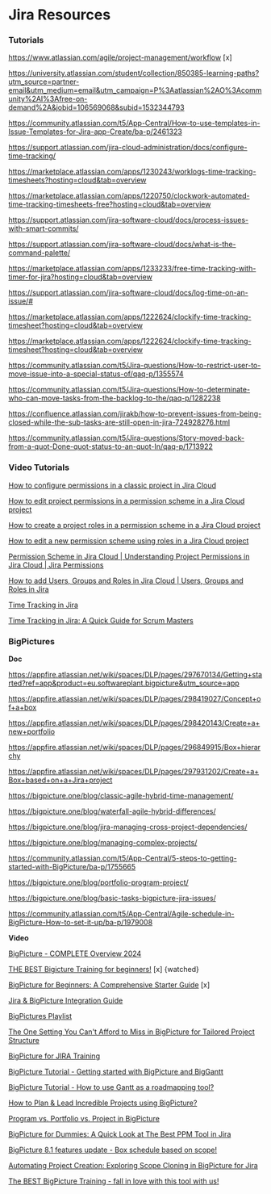 # Jira Resources

### Tutorials

https://www.atlassian.com/agile/project-management/workflow [x]

https://university.atlassian.com/student/collection/850385-learning-paths?utm_source=partner-email&utm_medium=email&utm_campaign=P%3Aatlassian%2AO%3Acommunity%2AI%3Afree-on-demand%2A&jobid=106569068&subid=1532344793

https://community.atlassian.com/t5/App-Central/How-to-use-templates-in-Issue-Templates-for-Jira-app-Create/ba-p/2461323

https://support.atlassian.com/jira-cloud-administration/docs/configure-time-tracking/

https://marketplace.atlassian.com/apps/1230243/worklogs-time-tracking-timesheets?hosting=cloud&tab=overview

https://marketplace.atlassian.com/apps/1220750/clockwork-automated-time-tracking-timesheets-free?hosting=cloud&tab=overview

https://support.atlassian.com/jira-software-cloud/docs/process-issues-with-smart-commits/

https://support.atlassian.com/jira-software-cloud/docs/what-is-the-command-palette/

https://marketplace.atlassian.com/apps/1233233/free-time-tracking-with-timer-for-jira?hosting=cloud&tab=overview

https://support.atlassian.com/jira-software-cloud/docs/log-time-on-an-issue/#

https://marketplace.atlassian.com/apps/1222624/clockify-time-tracking-timesheet?hosting=cloud&tab=overview

https://marketplace.atlassian.com/apps/1222624/clockify-time-tracking-timesheet?hosting=cloud&tab=overview

https://community.atlassian.com/t5/Jira-questions/How-to-restrict-user-to-move-issue-into-a-special-status-of/qaq-p/1355574

https://community.atlassian.com/t5/Jira-questions/How-to-determinate-who-can-move-tasks-from-the-backlog-to-the/qaq-p/1282238

https://confluence.atlassian.com/jirakb/how-to-prevent-issues-from-being-closed-while-the-sub-tasks-are-still-open-in-jira-724928276.html

https://community.atlassian.com/t5/Jira-questions/Story-moved-back-from-a-quot-Done-quot-status-to-an-quot-In/qaq-p/1713922



### Video Tutorials

[How to configure permissions in a classic project in Jira Cloud](https://www.youtube.com/watch?v=B1xA0YdlL0U)

[How to edit project permissions in a permission scheme in a Jira Cloud project](https://www.youtube.com/watch?v=281BbvJN6KU)

[How to create a project roles in a permission scheme in a Jira Cloud project](https://www.youtube.com/watch?v=R_h4105aYW4)

[How to edit a new permission scheme using roles in a Jira Cloud project](https://www.youtube.com/watch?v=AU52doGQzl8)

[Permission Scheme in Jira Cloud | Understanding Project Permissions in Jira Cloud | Jira Permissions](https://www.youtube.com/watch?v=e47oFnd6Jjo)

[How to add Users, Groups and Roles in Jira Cloud | Users, Groups and Roles in Jira](https://www.youtube.com/watch?v=zcrjQBY2o20)

[Time Tracking in Jira](https://www.youtube.com/watch?v=P_O9tKLQUTw)

[Time Tracking in Jira: A Quick Guide for Scrum Masters](https://www.youtube.com/watch?app=desktop&v=Z_6WlPC6FHo)

### BigPictures

**Doc**

https://appfire.atlassian.net/wiki/spaces/DLP/pages/297670134/Getting+started?ref=app&product=eu.softwareplant.bigpicture&utm_source=app

https://appfire.atlassian.net/wiki/spaces/DLP/pages/298419027/Concept+of+a+box

https://appfire.atlassian.net/wiki/spaces/DLP/pages/298420143/Create+a+new+portfolio

https://appfire.atlassian.net/wiki/spaces/DLP/pages/296849915/Box+hierarchy

https://appfire.atlassian.net/wiki/spaces/DLP/pages/297931202/Create+a+Box+based+on+a+Jira+project

https://bigpicture.one/blog/classic-agile-hybrid-time-management/

https://bigpicture.one/blog/waterfall-agile-hybrid-differences/

https://bigpicture.one/blog/jira-managing-cross-project-dependencies/

https://bigpicture.one/blog/managing-complex-projects/

https://community.atlassian.com/t5/App-Central/5-steps-to-getting-started-with-BigPicture/ba-p/1755665

https://bigpicture.one/blog/portfolio-program-project/

https://bigpicture.one/blog/basic-tasks-bigpicture-jira-issues/

https://community.atlassian.com/t5/App-Central/Agile-schedule-in-BigPicture-How-to-set-it-up/ba-p/1979008

**Video**

[BigPicture - COMPLETE Overview 2024](https://www.youtube.com/watch?v=xzjOsR2LIrc)

[THE BEST Bigicture Training for beginners!](https://www.youtube.com/watch?v=nB_3P6D0eEs) [x] {watched}

[BigPicture for Beginners: A Comprehensive Starter Guide](https://www.youtube.com/watch?v=BmmcoL3C9BE) [x]

[Jira & BigPicture Integration Guide](https://www.youtube.com/watch?v=fM7aQcNQWcA)

[BigPictures Playlist](https://www.youtube.com/playlist?list=PLYrb3RRWvKEZWq67la6WKik1kU11FGQUm)

[The One Setting You Can't Afford to Miss in BigPicture for Tailored Project Structure](https://www.youtube.com/watch?v=B4N1A1gg_8g)

[BigPicture for JIRA Training](https://www.youtube.com/watch?v=va6_nHZCJeU)

[BigPicture Tutorial - Getting started with BigPicture and BigGantt](https://www.youtube.com/watch?v=X7hUQgOZPzI)

[BigPicture Tutorial - How to use Gantt as a roadmapping tool?](https://www.youtube.com/watch?v=oTeDDF1iZXc)

[How to Plan & Lead Incredible Projects using BigPicture?](https://www.youtube.com/watch?v=s-fOfdVKF5Y)

[Program vs. Portfolio vs. Project in BigPicture](https://community.atlassian.com/t5/App-Central/Program-vs-Portfolio-vs-Project-in-BigPicture/ba-p/2013396)

[BigPicture for Dummies: A Quick Look at The Best PPM Tool in Jira](https://www.youtube.com/watch?app=desktop&v=fE9XQsHjVBU)

[BigPicture 8.1 features update - Box schedule based on scope!](https://www.youtube.com/watch?v=U7_uFhQugq8)

[Automating Project Creation: Exploring Scope Cloning in BigPicture for Jira](https://www.youtube.com/watch?v=rf3abjGY5Ro)

[The BEST BigPicture Training - fall in love with this tool with us!](https://www.youtube.com/watch?app=desktop&v=lnGviDVhntM)
